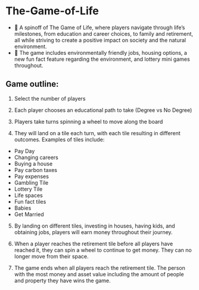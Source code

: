 # The-Game-of-Life
- 🎲 A spinoff of The Game of Life, where players navigate through life’s milestones, from education and career choices, to family and retirement, all while striving to create a positive impact on society and the natural environment.
- 🌿 The game includes environmentally friendly jobs, housing options, a new fun fact feature regarding the environment, and lottery mini games throughout.

## Game outline: 
1. Select the number of players
   
2. Each player chooses an educational path to take (Degree vs No Degree)
3. Players take turns spinning a wheel to move along the board 
4. They will land on a tile each turn, with each tile resulting in different outcomes. Examples of tiles include: 
- Pay Day 
- Changing careers
- Buying a house
- Pay carbon taxes
- Pay expenses
- Gambling Tile
- Lottery Tile
- Life spaces
- Fun fact tiles
- Babies 
- Get Married 
5. By landing on different tiles, investing in houses, having kids, and obtaining jobs, players will earn money throughout their journey.
  
6. When a player reaches the retirement tile before all players have reached it, they can spin a wheel to continue to get money. They can no longer move from their space.
  
7. The game ends when all players reach the retirement tile. The person with the most money and asset value including the amount of people and property they have wins the game.  
